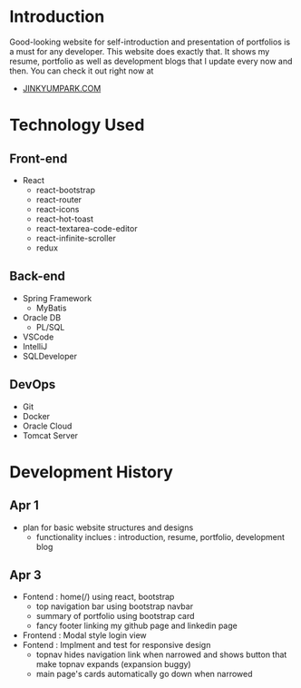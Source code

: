 # Introduction
Good-looking website for self-introduction and presentation of portfolios is a must for any developer. 
This website does exactly that. It shows my resume, portfolio as well as development blogs that I update every now and then.
You can check it out right now at 
- [JINKYUMPARK.COM](http://jinkyumpark.com)

# Technology Used
## Front-end
- React
  - react-bootstrap
  - react-router
  - react-icons
  - react-hot-toast
  - react-textarea-code-editor
  - react-infinite-scroller
  - redux

## Back-end
  - Spring Framework
    - MyBatis
  - Oracle DB
    - PL/SQL
  - VSCode
  - IntelliJ
  - SQLDeveloper

## DevOps
- Git
- Docker
- Oracle Cloud
- Tomcat Server

# Development History
## Apr 1
- plan for basic website structures and designs
  - functionality inclues : introduction, resume, portfolio, development blog

## Apr 3
- Fontend : home(/) using react, bootstrap
  - top navigation bar using bootstrap navbar
  - summary of portfolio using bootstrap card
  - fancy footer linking my github page and linkedin page
- Frontend : Modal style login view
- Fontend : Implment and test for responsive design
  - topnav hides navigation link when narrowed and shows button that make topnav expands (expansion buggy)
  - main page's cards automatically go down when narrowed
